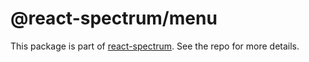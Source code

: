 # @react-spectrum/menu

This package is part of [react-spectrum](https://github.com/adobe-private/react-spectrum-v3). See the repo for more details.
